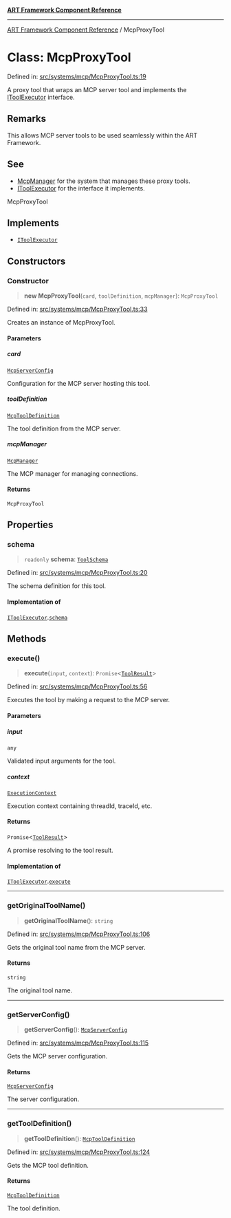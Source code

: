 [**ART Framework Component Reference**](../README.md)

***

[ART Framework Component Reference](../README.md) / McpProxyTool

# Class: McpProxyTool

Defined in: [src/systems/mcp/McpProxyTool.ts:19](https://github.com/hashangit/ART/blob/fe46dfaaacd3f198d9540925c3184fcab0f9c813/src/systems/mcp/McpProxyTool.ts#L19)

A proxy tool that wraps an MCP server tool and implements the [IToolExecutor](../interfaces/IToolExecutor.md) interface.

## Remarks

This allows MCP server tools to be used seamlessly within the ART Framework.

## See

 - [McpManager](McpManager.md) for the system that manages these proxy tools.
 - [IToolExecutor](../interfaces/IToolExecutor.md) for the interface it implements.

 McpProxyTool

## Implements

- [`IToolExecutor`](../interfaces/IToolExecutor.md)

## Constructors

### Constructor

> **new McpProxyTool**(`card`, `toolDefinition`, `mcpManager`): `McpProxyTool`

Defined in: [src/systems/mcp/McpProxyTool.ts:33](https://github.com/hashangit/ART/blob/fe46dfaaacd3f198d9540925c3184fcab0f9c813/src/systems/mcp/McpProxyTool.ts#L33)

Creates an instance of McpProxyTool.

#### Parameters

##### card

[`McpServerConfig`](../type-aliases/McpServerConfig.md)

Configuration for the MCP server hosting this tool.

##### toolDefinition

[`McpToolDefinition`](../interfaces/McpToolDefinition.md)

The tool definition from the MCP server.

##### mcpManager

[`McpManager`](McpManager.md)

The MCP manager for managing connections.

#### Returns

`McpProxyTool`

## Properties

### schema

> `readonly` **schema**: [`ToolSchema`](../interfaces/ToolSchema.md)

Defined in: [src/systems/mcp/McpProxyTool.ts:20](https://github.com/hashangit/ART/blob/fe46dfaaacd3f198d9540925c3184fcab0f9c813/src/systems/mcp/McpProxyTool.ts#L20)

The schema definition for this tool.

#### Implementation of

[`IToolExecutor`](../interfaces/IToolExecutor.md).[`schema`](../interfaces/IToolExecutor.md#schema)

## Methods

### execute()

> **execute**(`input`, `context`): `Promise`\<[`ToolResult`](../interfaces/ToolResult.md)\>

Defined in: [src/systems/mcp/McpProxyTool.ts:56](https://github.com/hashangit/ART/blob/fe46dfaaacd3f198d9540925c3184fcab0f9c813/src/systems/mcp/McpProxyTool.ts#L56)

Executes the tool by making a request to the MCP server.

#### Parameters

##### input

`any`

Validated input arguments for the tool.

##### context

[`ExecutionContext`](../interfaces/ExecutionContext.md)

Execution context containing threadId, traceId, etc.

#### Returns

`Promise`\<[`ToolResult`](../interfaces/ToolResult.md)\>

A promise resolving to the tool result.

#### Implementation of

[`IToolExecutor`](../interfaces/IToolExecutor.md).[`execute`](../interfaces/IToolExecutor.md#execute)

***

### getOriginalToolName()

> **getOriginalToolName**(): `string`

Defined in: [src/systems/mcp/McpProxyTool.ts:106](https://github.com/hashangit/ART/blob/fe46dfaaacd3f198d9540925c3184fcab0f9c813/src/systems/mcp/McpProxyTool.ts#L106)

Gets the original tool name from the MCP server.

#### Returns

`string`

The original tool name.

***

### getServerConfig()

> **getServerConfig**(): [`McpServerConfig`](../type-aliases/McpServerConfig.md)

Defined in: [src/systems/mcp/McpProxyTool.ts:115](https://github.com/hashangit/ART/blob/fe46dfaaacd3f198d9540925c3184fcab0f9c813/src/systems/mcp/McpProxyTool.ts#L115)

Gets the MCP server configuration.

#### Returns

[`McpServerConfig`](../type-aliases/McpServerConfig.md)

The server configuration.

***

### getToolDefinition()

> **getToolDefinition**(): [`McpToolDefinition`](../interfaces/McpToolDefinition.md)

Defined in: [src/systems/mcp/McpProxyTool.ts:124](https://github.com/hashangit/ART/blob/fe46dfaaacd3f198d9540925c3184fcab0f9c813/src/systems/mcp/McpProxyTool.ts#L124)

Gets the MCP tool definition.

#### Returns

[`McpToolDefinition`](../interfaces/McpToolDefinition.md)

The tool definition.
